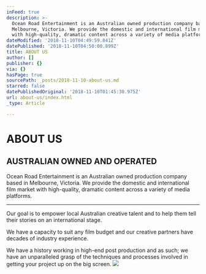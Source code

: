 ```yaml
---
inFeed: true
description: >-
  Ocean Road Entertainment is an Australian owned production company based in
  Melbourne, Victoria. We provide the domestic and international film market
  with high-quality, dramatic content across a variety of media platforms.
dateModified: '2018-11-10T04:49:59.841Z'
datePublished: '2018-11-10T04:50:00.899Z'
title: ABOUT US
author: []
publisher: {}
via: {}
hasPage: true
sourcePath: _posts/2018-11-10-about-us.md
starred: false
datePublishedOriginal: '2018-11-10T01:45:30.975Z'
url: about-us/index.html
_type: Article

---
```

# **ABOUT US**

## AUSTRALIAN OWNED AND OPERATED

Ocean Road Entertainment is an Australian owned production company based in Melbourne, Victoria. We provide the domestic and international film market with high-quality, dramatic content across a variety of media platforms.

---

Our goal is to empower local Australian creative talent and to help them tell their stories on an international stage.

We have a capacity to suit any film budget and our creative partners have decades of industry experience.

We have a history working in high-end post production and as such; we have an unparalleled grasp of the techniques and processes involved in getting your project up on the big screen.
![](https://the-grid-user-content.s3-us-west-2.amazonaws.com/9505b5a8-5930-4c1c-9736-20589db8791e.jpg)